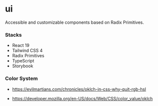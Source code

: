 # ui

Accessible and customizable components based on Radix Primitives.

### Stacks

- React 19
- Tailwind CSS 4
- Radix Primitives
- TypeScript
- Storybook

### Color System
- https://evilmartians.com/chronicles/oklch-in-css-why-quit-rgb-hsl

- https://developer.mozilla.org/en-US/docs/Web/CSS/color_value/oklch
